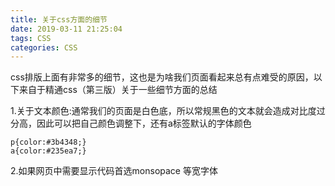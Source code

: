 ```yaml
---
title: 关于css方面的细节
date: 2019-03-11 21:25:04
tags: CSS
categories: CSS
---
```


css排版上面有非常多的细节，这也是为啥我们页面看起来总有点难受的原因，以下来自于精通css（第三版）关于一些细节方面的总结

1.关于文本颜色:通常我们的页面是白色底，所以常规黑色的文本就会造成对比度过分高，因此可以把自己颜色调整下，还有a标签默认的字体颜色
```
p{color:#3b4348;}
a{color:#235ea7;}
```

2.如果网页中需要显示代码首选monsopace 等宽字体